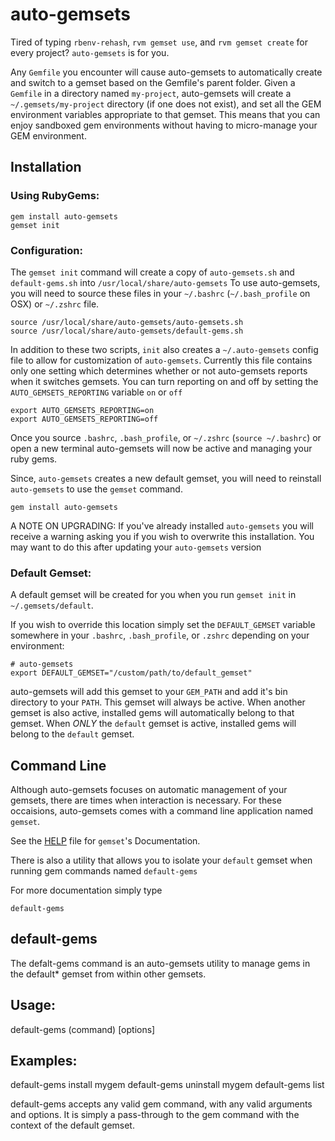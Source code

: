 auto-gemsets
==============

Tired of typing `rbenv-rehash`, `rvm gemset use`, and `rvm gemset create` for every project? `auto-gemsets` is for you.

Any `Gemfile` you encounter will cause auto-gemsets to automatically create and switch to a gemset based on the Gemfile's parent folder. Given a `Gemfile` in a directory named `my-project`, auto-gemsets will create a `~/.gemsets/my-project` directory (if one does not exist), and set all the GEM environment variables appropriate to that gemset. This means that you can enjoy sandboxed gem environments without having to micro-manage your GEM environment.

## Installation

### Using RubyGems:

    gem install auto-gemsets
    gemset init

### Configuration:

The `gemset init` command will create a copy of `auto-gemsets.sh` and `default-gems.sh` into `/usr/local/share/auto-gemsets` To use auto-gemsets, you will need to source these files in your `~/.bashrc` (`~/.bash_profile` on OSX) or `~/.zshrc` file.

    source /usr/local/share/auto-gemsets/auto-gemsets.sh
    source /usr/local/share/auto-gemsets/default-gems.sh
    
In addition to these two scripts, `init` also creates a `~/.auto-gemsets` config file to allow for customization of `auto-gemsets`. Currently this file contains only one setting which determines whether or not auto-gemsets reports when it switches gemsets. You can turn reporting on and off by setting the `AUTO_GEMSETS_REPORTING` variable `on` or `off`

    export AUTO_GEMSETS_REPORTING=on
    export AUTO_GEMSETS_REPORTING=off
    
Once you source `.bashrc`, `.bash_profile`, or `~/.zshrc` (`source ~/.bashrc`) or open a new terminal auto-gemsets will now be active and managing your ruby gems.

Since, `auto-gemsets` creates a new default gemset, you will need to reinstall `auto-gemsets` to use the `gemset` command.

    gem install auto-gemsets

A NOTE ON UPGRADING: If you've already installed `auto-gemsets` you will receive a warning asking you if you wish to overwrite this installation. You may want to do this after updating your `auto-gemsets` version

### Default Gemset:

A default gemset will be created for you when you run `gemset init` in `~/.gemsets/default`.

If you wish to override this location simply set the `DEFAULT_GEMSET` variable somewhere in your `.bashrc`, `.bash_profile`, or `.zshrc` depending on your environment:

    # auto-gemsets
    export DEFAULT_GEMSET="/custom/path/to/default_gemset"

auto-gemsets will add this gemset to your `GEM_PATH` and add it's bin directory to your `PATH`. This gemset will always be active. When another gemset is also active, installed gems will automatically belong to that gemset. When _ONLY_ the `default` gemset is active, installed gems will belong to the `default` gemset.

## Command Line

Although auto-gemsets focuses on automatic management of your gemsets, there are times when interaction is necessary. For these occaisions, auto-gemsets comes with a command line application named `gemset`.

See the [HELP](https://github.com/daytonn/auto-gemsets/blob/master/HELP.md) file for `gemset`'s Documentation.

There is also a utility that allows you to isolate your `default` gemset when running gem commands named `default-gems`

For more documentation simply type

    default-gems

## default-gems
The defalt-gems command is an auto-gemsets utility to manage gems
in the default* gemset from within other gemsets.

Usage:
------

  default-gems (command) [options]

Examples:
---------

  default-gems install mygem
  default-gems uninstall mygem
  default-gems list

default-gems accepts any valid gem command, with any valid arguments and options.
It is simply a pass-through to the gem command with the context of the default gemset.
